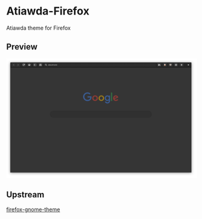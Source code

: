 # Atiawda-Firefox
Atiawda theme for Firefox

## Preview
![Screenshot 1](screenshot/1.png)

## Upstream
[firefox-gnome-theme](https://github.com/rafaelmardojai/firefox-gnome-theme)

